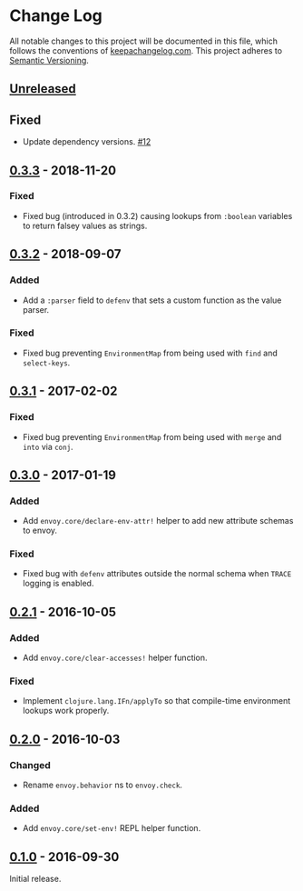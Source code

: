 Change Log
==========

All notable changes to this project will be documented in this file, which
follows the conventions of [keepachangelog.com](http://keepachangelog.com/).
This project adheres to [Semantic Versioning](http://semver.org/).

## [Unreleased]

## Fixed
- Update dependency versions. [#12](https://github.com/amperity/envoy/pull/12)

## [0.3.3] - 2018-11-20

### Fixed
- Fixed bug (introduced in 0.3.2) causing lookups from `:boolean`
  variables to return falsey values as strings.

## [0.3.2] - 2018-09-07

### Added
- Add a `:parser` field to `defenv` that sets a custom function as the
  value parser.

### Fixed
- Fixed bug preventing `EnvironmentMap` from being used with `find`
  and `select-keys`.

## [0.3.1] - 2017-02-02

### Fixed
- Fixed bug preventing `EnvironmentMap` from being used with `merge` and `into`
  via `conj`.

## [0.3.0] - 2017-01-19

### Added
- Add `envoy.core/declare-env-attr!` helper to add new attribute schemas to
  envoy.

### Fixed
- Fixed bug with `defenv` attributes outside the normal schema when `TRACE`
  logging is enabled.

## [0.2.1] - 2016-10-05

### Added
- Add `envoy.core/clear-accesses!` helper function.

### Fixed
- Implement `clojure.lang.IFn/applyTo` so that compile-time environment lookups
  work properly.

## [0.2.0] - 2016-10-03

### Changed
- Rename `envoy.behavior` ns to `envoy.check`.

### Added
- Add `envoy.core/set-env!` REPL helper function.

## [0.1.0] - 2016-09-30

Initial release.

[Unreleased]: https://github.com/amperity/envoy/compare/0.3.3...HEAD
[0.3.3]: https://github.com/amperity/envoy/compare/0.3.2...0.3.3
[0.3.2]: https://github.com/amperity/envoy/compare/0.3.1...0.3.2
[0.3.1]: https://github.com/amperity/envoy/compare/0.3.0...0.3.1
[0.3.0]: https://github.com/amperity/envoy/compare/0.2.1...0.3.0
[0.2.1]: https://github.com/amperity/envoy/compare/0.2.0...0.2.1
[0.2.0]: https://github.com/amperity/envoy/compare/0.1.0...0.2.0
[0.1.0]: https://github.com/amperity/envoy/releases/tag/0.1.0
